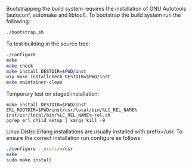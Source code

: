 Bootstrapping the build system requires the installation of GNU Autotools
(autoconf, automake and libtool). To bootstrap the build system run the
following:
```bash
./bootstrap.sh
```

To test building in the source tree:
```bash
./configure
make
make check
make install DESTDIR=$PWD/inst
wip make installcheck DESTDIR=$PWD/inst
make maintainer-clean
```

Temporary test on staged installation:
```
make install DESTDIR=$PWD/inst
ERL_ROOTDIR=$PWD/inst/usr/local/bin/%LC_REL_NAME% inst/usr/local/bin/%LC_REL_NAME%-rel.sh
pgrep erl_child_setup | xargs kill -9
```

Linux Distro Erlang installations are usually installed with prefix=/usr. To
ensure the correct installation run configure as follows:
```bash
./configure --prefix=/usr
make
sudo make install
```

